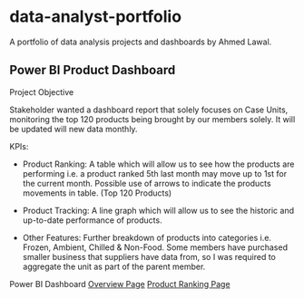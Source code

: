 # data-analyst-portfolio
A portfolio of data analysis projects and dashboards by Ahmed Lawal.

## Power BI Product Dashboard

<p>Project Objective

  Stakeholder wanted a dashboard report that solely focuses on Case Units, monitoring the top 120 products being brought by our members solely. It will be updated will new data monthly.</p>
  
<p>KPIs:
  
-	Product Ranking: A table which will allow us to see how the products are performing i.e. a product ranked 5th last month may move up to 1st for the current month. Possible use of arrows to indicate the products movements in table. (Top 120 Products)

-	Product Tracking: A line graph which will allow us to see the historic and up-to-date performance of products.
 
-	 Other Features: Further breakdown of products into categories i.e. Frozen, Ambient, Chilled & Non-Food. Some members have purchased smaller business that suppliers have data from, so I was required to aggregate the unit as part of the parent member.</p>

Power BI Dashboard <a href='https://github.com/AhmedLawal1/data-analyst-portfolio/blob/main/Dashboard/Overview%20Page.png'> Overview Page</a>   <a href='https://github.com/AhmedLawal1/data-analyst-portfolio/blob/main/Dashboard/Ranking%20Page.png'> Product Ranking Page</a>
